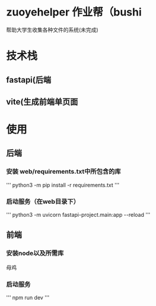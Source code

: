 # zuoyehelper 作业帮（bushi
帮助大学生收集各种文件的系统(未完成)
# 技术栈
## fastapi(后端
## vite(生成前端单页面
# 使用
## 后端
### 安装 web/requirements.txt中所包含的库
'''
python3 -m pip install -r requirements.txt
'''
### 启动服务（在web目录下）
'''
python3 -m uvicorn fastapi-project.main:app --reload
'''
## 前端
### 安装node以及所需库
母鸡
### 启动服务
'''
npm run dev
'''
